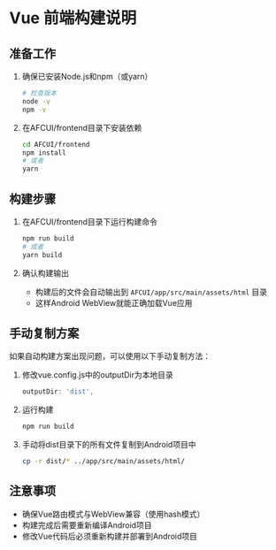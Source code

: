 # Vue 前端构建说明

## 准备工作

1. 确保已安装Node.js和npm（或yarn）
   ```bash
   # 检查版本
   node -v
   npm -v
   ```

2. 在AFCUI/frontend目录下安装依赖
   ```bash
   cd AFCUI/frontend
   npm install
   # 或者
   yarn
   ```

## 构建步骤

1. 在AFCUI/frontend目录下运行构建命令
   ```bash
   npm run build
   # 或者
   yarn build
   ```

2. 确认构建输出
   - 构建后的文件会自动输出到 `AFCUI/app/src/main/assets/html` 目录
   - 这样Android WebView就能正确加载Vue应用

## 手动复制方案

如果自动构建方案出现问题，可以使用以下手动复制方法：

1. 修改vue.config.js中的outputDir为本地目录
   ```js
   outputDir: 'dist',
   ```

2. 运行构建
   ```bash
   npm run build
   ```

3. 手动将dist目录下的所有文件复制到Android项目中
   ```bash
   cp -r dist/* ../app/src/main/assets/html/
   ```

## 注意事项

- 确保Vue路由模式与WebView兼容（使用hash模式）
- 构建完成后需要重新编译Android项目
- 修改Vue代码后必须重新构建并部署到Android项目 